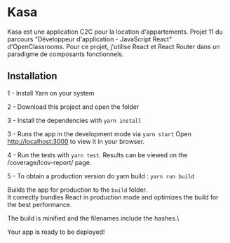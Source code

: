 # Kasa

Kasa est une application C2C pour la location d'appartements. Projet 11 du parcours "Développeur d'application - JavaScript React" d'OpenClassrooms. Pour ce projet, j'utilise React et React Router dans un paradigme de composants fonctionnels.



## Installation

1 - Install Yarn on your system

2 - Download this project and open the folder

3 - Install the dependencies with `yarn install`

3 - Runs the app in the development mode via `yarn start`
Open [http://localhost:3000](http://localhost:3000) to view it in your browser.

4 - Run the tests with `yarn test`. Results can be viewed on the /coverage/lcov-report/ page.

5 - To obtain a production version do yarn build :  `yarn run build`

Builds the app for production to the `build` folder.\
It correctly bundles React in production mode and optimizes the build for the best performance.

The build is minified and the filenames include the hashes.\

Your app is ready to be deployed!
